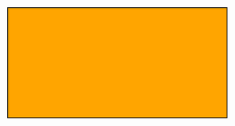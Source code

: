 <html lang="en">
<head>
  <meta charset="UTF-8">
  <meta name="viewport" content="width=device-width, initial-scale=1.0">
  <title>Parkour Game with Block Character</title>
  <style>
    body {
      margin: 0;
      overflow: hidden;
    }
    canvas {
      display: block;
      background-color: #FFA500; /* Light blue background for visibility */
      border: 2px solid black;
      margin: 0 auto;
    }
    .win-message {
      position: absolute;
      top: 50%;
      left: 50%;
      transform: translate(-50%, -50%);
      font-size: 50px;
      font-weight: bold;
      color: green;
      display: none;
      text-align: center;
    }
    .win-message a {
      display: block;
      margin-top: 20px;
      font-size: 30px;
      color: blue;
      text-decoration: underline;
      cursor: pointer;
    }
    .game-over-message {
      position: absolute;
      top: 50%;
      left: 50%;
      transform: translate(-50%, -50%);
      font-size: 40px;
      font-weight: bold;
      color: red;
      display: none;
      text-align: center;
    }
  </style>
</head>
<body>
  <canvas id="gameCanvas" width="800" height="400"></canvas>
  <div id="winMessage" class="win-message">
    You Win!
    <a id="redirectLink" href="#">Click here to proceed</a>
  </div>
  <div id="gameOverMessage" class="game-over-message">
    Game Over! Press Space to Restart
  </div>
  
  <script>
    const canvas = document.getElementById("gameCanvas");
    const ctx = canvas.getContext("2d");

    // Block character design
    let player = {
      x: 50,
      y: canvas.height - 100,
      width: 50,
      height: 50,
      dy: 0,
      gravity: 0.8,
      jumpPower: -20, // Negative value to jump upward
      isJumping: false,
      color: "#f39c12", // Character color
    };

    let obstacles = [];
    let gameSpeed = 12; // Increased speed for faster gameplay
    let score = 0;
    const winScore = 20; // Win after 20 obstacles
    let gameOver = false;

    function createObstacle() {
      let height = Math.random() * 80 + 50;
      let obstacle = {
        x: canvas.width,
        y: canvas.height - height,
        width: 20,
        height: height,
        color: "green" // Green for rectangle obstacles
      };
      obstacles.push(obstacle);
    }

    function updateObstacles() {
      for (let i = 0; i < obstacles.length; i++) {
        obstacles[i].x -= gameSpeed;
        if (obstacles[i].x + obstacles[i].width < 0) {
          obstacles.splice(i, 1);
          i--;
          score++;
        }
      }
    }

    function drawRectangle(obstacle) {
      // Draw green rectangular obstacle
      ctx.fillStyle = obstacle.color;
      ctx.fillRect(obstacle.x, obstacle.y, obstacle.width, obstacle.height);
    }

    function drawPlayer() {
      // Draw block character with face
      ctx.fillStyle = player.color;
      ctx.fillRect(player.x, player.y, player.width, player.height);

      // Add eyes
      ctx.fillStyle = "#ffffff"; // White eyes
      ctx.fillRect(player.x + 10, player.y + 10, 10, 10); // Left eye
      ctx.fillRect(player.x + 30, player.y + 10, 10, 10); // Right eye

      // Add mouth
      ctx.fillStyle = "#000000"; // Black mouth
      ctx.fillRect(player.x + 20, player.y + 30, 10, 5); // Mouth
    }

    function drawObstacles() {
      for (let i = 0; i < obstacles.length; i++) {
        drawRectangle(obstacles[i]); // Draw rectangle for each obstacle
      }
    }

    function updatePlayer() {
      if (player.isJumping) {
        player.dy += player.gravity;
        player.y += player.dy;
        if (player.y + player.height >= canvas.height) {
          player.y = canvas.height - player.height;
          player.isJumping = false;
          player.dy = 0;
        }
      }
    }

    function handleJump() {
      if (!player.isJumping) {
        player.isJumping = true;
        player.dy = player.jumpPower;
      }
    }

    function detectCollision() {
      for (let i = 0; i < obstacles.length; i++) {
        if (player.x < obstacles[i].x + obstacles[i].width &&
            player.x + player.width > obstacles[i].x &&
            player.y < obstacles[i].y + obstacles[i].height &&
            player.y + player.height > obstacles[i].y) {
          return true;
        }
      }
      return false;
    }

    function gameLoop() {
      if (gameOver) return; // Stop game if game over
      
      ctx.clearRect(0, 0, canvas.width, canvas.height);

      drawPlayer();
      drawObstacles();
      updateObstacles();
      updatePlayer();

      if (detectCollision()) {
        gameOver = true;
        document.getElementById('gameOverMessage').style.display = 'block';
        return;
      }

      if (score >= winScore) {
        document.getElementById('winMessage').style.display = 'block';
        return;
      }

      requestAnimationFrame(gameLoop);
    }

    function resetGame() {
      player.x = 50;
      player.y = canvas.height - 100;
      player.dy = 0;
      player.isJumping = false;
      obstacles = [];
      score = 0;
      gameOver = false;
      document.getElementById('gameOverMessage').style.display = 'none';
      gameLoop();
    }

    // Increase the interval between obstacles
    setInterval(createObstacle, 2500); // Obstacles appear every 2.5 seconds now

    window.addEventListener("keydown", (e) => {
      if (e.code === "Space" || e.code === "ArrowUp") {
        if (gameOver) {
          resetGame(); // Restart game if it's over
        } else {
          handleJump(); // Jump if the game is still running
        }
      }
    });

    // Redirect to another page when the win link is clicked
    const redirectLink = document.getElementById("redirectLink");
    redirectLink.addEventListener("click", function() {
      window.location.href = "https://docs.google.com/forms/d/e/1FAIpQLSfpFcSd2nrM-sI3WAGBJHL-IEluDGJpkLuKvpSu9SAotzjrjA/viewform?usp=sf_link"; // Change this to the desired URL
    });

    gameLoop();
  </script>
</body>
</html>


